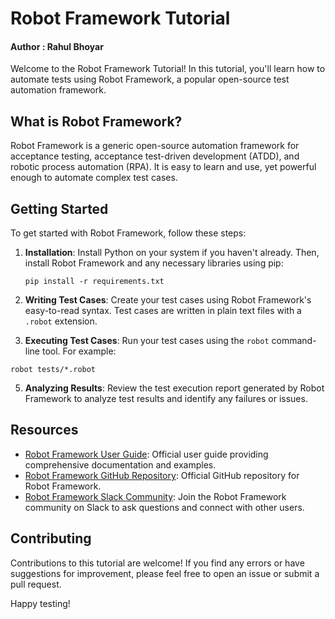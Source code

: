 # Robot Framework Tutorial

#### Author : Rahul Bhoyar

Welcome to the Robot Framework Tutorial! In this tutorial, you'll learn how to automate tests using Robot Framework, a popular open-source test automation framework.

## What is Robot Framework?

Robot Framework is a generic open-source automation framework for acceptance testing, acceptance test-driven development (ATDD), and robotic process automation (RPA). It is easy to learn and use, yet powerful enough to automate complex test cases.

## Getting Started

To get started with Robot Framework, follow these steps:

1. **Installation**: Install Python on your system if you haven't already. Then, install Robot Framework and any necessary libraries using pip:
   ```
   pip install -r requirements.txt
   ```

3. **Writing Test Cases**: Create your test cases using Robot Framework's easy-to-read syntax. Test cases are written in plain text files with a `.robot` extension.

4. **Executing Test Cases**: Run your test cases using the `robot` command-line tool. For example:

```
robot tests/*.robot
```

5. **Analyzing Results**: Review the test execution report generated by Robot Framework to analyze test results and identify any failures or issues.

## Resources

- [Robot Framework User Guide](https://robotframework.org/robotframework/latest/RobotFrameworkUserGuide.html): Official user guide providing comprehensive documentation and examples.
- [Robot Framework GitHub Repository](https://github.com/robotframework/robotframework): Official GitHub repository for Robot Framework.
- [Robot Framework Slack Community](https://robotframework-slack-invite.herokuapp.com/): Join the Robot Framework community on Slack to ask questions and connect with other users.

## Contributing

Contributions to this tutorial are welcome! If you find any errors or have suggestions for improvement, please feel free to open an issue or submit a pull request.

Happy testing!
